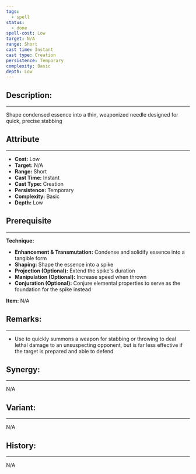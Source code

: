 ```yaml
---
tags:
  - spell
status:
  - done
spell-cost: Low
target: N/A
range: Short
cast time: Instant
cast type: Creation
persistence: Temporary
complexity: Basic
depth: Low
---
```

## Description:  
---  
Shape condensed essence into a thin, weaponized needle designed for quick, precise stabbing  
  
## Attribute  
___  
- __Cost:__ Low  
- __Target:__ N/A  
- __Range:__ Short  
- __Cast Time:__ Instant  
- __Cast Type:__ Creation  
- __Persistence:__ Temporary  
- __Complexity:__ Basic  
- __Depth:__ Low  
  
## Prerequisite  
___  
  
__Technique:__  
  
- __Enhancement & Transmutation:__ Condense and solidify essence into a tangible form  
- __Shaping:__ Shape the essence into a spike  
- __Projection (Optional):__ Extend the spike's duration  
- __Manipulation (Optional):__ Increase speed when thrown  
- __Conjuration (Optional):__ Conjure elemental properties to serve as the foundation for the spike instead  
  
__Item:__ N/A  
  
## Remarks:  
___  
- Use to quickly summons a weapon for stabbing or throwing to deal lethal damage to an unsuspecting opponent, but is far less effective if the target is prepared and able to defend  
  
## Synergy:  
___  
N/A  
  
## Variant:  
___  
N/A  
  
## History:  
___  
N/A